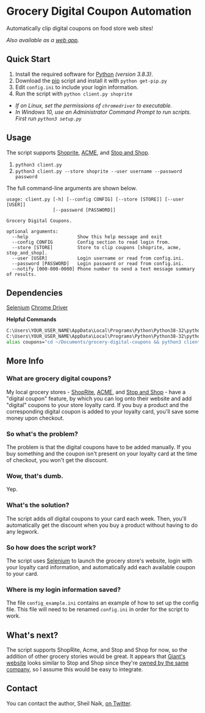 # Grocery Digital Coupon Automation

Automatically clip digital coupons on food store web sites!

*Also available as a [web app](https://github.com/primaryobjects/grocery-digital-coupons/tree/web).*

## Quick Start

1. Install the required software for [Python](https://www.python.org/downloads/) *(version 3.8.3)*.
2. Download the [pip](https://bootstrap.pypa.io/get-pip.py) script and install it with `python get-pip.py`
3. Edit `config.ini` to include your login information.
4. Run the script with `python client.py shoprite`

- *If on Linux, set the permissions of `chromedriver` to executable.*
- *In Windows 10, use an Administrator Command Prompt to run scripts. First run `python3 setup.py`*

## Usage

The script supports [Shoprite](http://www.shoprite.com), [ACME](https://www.acmemarkets.com), and [Stop and Shop](http://www.stopandshop.com/).

1. `python3 client.py`
2. `python3 client.py --store shoprite --user username --password password`

The full command-line arguments are shown below.

```text
usage: client.py [-h] [--config CONFIG] [--store [STORE]] [--user [USER]]
                 [--password [PASSWORD]]

Grocery Digital Coupons.

optional arguments:
  --help                  Show this help message and exit
  --config CONFIG         Config section to read login from.
  --store [STORE]         Store to clip coupons [shoprite, acme, stop_and_shop].
  --user [USER]           Login username or read from config.ini.
  --password [PASSWORD]   Login password or read from config.ini.
  --notify [000-000-0000] Phone number to send a text message summary of results.
```

## Dependencies
[Selenium](http://selenium-python.readthedocs.io/index.html)
[Chrome Driver](https://sites.google.com/a/chromium.org/chromedriver/downloads)

**Helpful Commands**

```bash
C:\Users\YOUR_USER_NAME\AppData\Local\Programs\Python\Python38-32\python -m pip install --trusted-host pypi.org --trusted-host files.pythonhosted.org --upgrade pip
C:\Users\YOUR_USER_NAME\AppData\Local\Programs\Python\Python38-32\python client.py
alias coupons="cd ~/Documents/grocery-digital-coupons && python3 client.py --store shoprite --config shoprite1 && python3 client.py --store shoprite --config shoprite2"
```

## More Info

### What are grocery digital coupons?
My local grocery stores - [ShopRite](http://www.shoprite.com), [ACME](https://www.acmemarkets.com), and [Stop and Shop](http://www.stopandshop.com/) - have a "digital coupon" feature, by which you can log onto their website and add "digital" coupons to your store loyalty card. If you buy a product and the corresponding digital coupon is added to your loyalty card, you'll save some money upon checkout.

### So what's the problem?
The problem is that the digital coupons have to be added manually. If you buy something and the coupon isn't present on your loyalty card at the time of checkout, you won't get the discount.

### Wow, that's dumb.
Yep.

### What's the solution?
The script adds *all* digital coupons to your card each week. Then, you'll automatically get the discount when you buy a product without having to do any legwork.

### So how does the script work?
The script uses [Selenium](http://selenium-python.readthedocs.io/index.html) to launch the grocery store's website, login with your loyalty card information, and automatically add each available coupon to your card.

### Where is my login information saved?
The file `config_example.ini` contains an example of how to set up the config file. This file will need to be renamed `config.ini` in order for the script to work.

## What's next?

The script supports ShopRite, Acme, and Stop and Shop for now, so the addition of other grocery stories would be great. It appears that [Giant's website](https://giantfoodstores.com/) looks similar to Stop and Shop since they're [owned by the same company](https://en.wikipedia.org/wiki/Stop_%26_Shop/Giant-Landover), so I assume this would be easy to integrate.

## Contact

You can contact the author, Sheil Naik, [on Twitter](http://www.twitter.com/sheilnaik).
